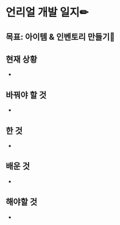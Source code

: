 # 언리얼 개발 일지✏



## 목표: 아이템 & 인벤토리 만들기🎁

## 현재 상황

* 


## 바꿔야 할 것

* 


## 한 것

* 


## 배운 것

* 


## 해야할 것

* 
